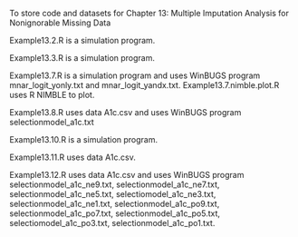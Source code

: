 To store code and datasets for Chapter 13: Multiple Imputation Analysis for Nonignorable Missing Data

Example13.2.R is a simulation program.

Example13.3.R is a simulation program.

Example13.7.R is a simulation program and uses WinBUGS program mnar_logit_yonly.txt and mnar_logit_yandx.txt. Example13.7.nimble.plot.R uses R NIMBLE to plot.

Example13.8.R uses data A1c.csv and uses WinBUGS program selectionmodel_a1c.txt

Example13.10.R is a simulation program.

Example13.11.R uses data A1c.csv.

Example13.12.R uses data A1c.csv and uses WinBUGS program selectionmodel_a1c_ne9.txt, selectionmodel_a1c_ne7.txt, selectionmodel_a1c_ne5.txt, selectiomodel_a1c_ne3.txt, selectionmodel_a1c_ne1.txt, selectionmodel_a1c_po9.txt, selectionmodel_a1c_po7.txt, selectionmodel_a1c_po5.txt, selectiomodel_a1c_po3.txt, selectionmodel_a1c_po1.txt.

